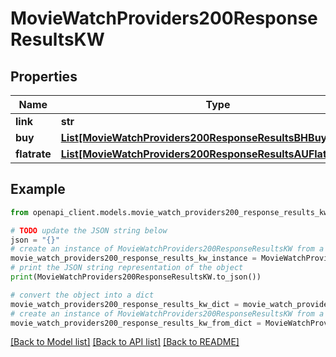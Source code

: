 # MovieWatchProviders200ResponseResultsKW


## Properties

Name | Type | Description | Notes
------------ | ------------- | ------------- | -------------
**link** | **str** |  | [optional] 
**buy** | [**List[MovieWatchProviders200ResponseResultsBHBuyInner]**](MovieWatchProviders200ResponseResultsBHBuyInner.md) |  | [optional] 
**flatrate** | [**List[MovieWatchProviders200ResponseResultsAUFlatrateInner]**](MovieWatchProviders200ResponseResultsAUFlatrateInner.md) |  | [optional] 

## Example

```python
from openapi_client.models.movie_watch_providers200_response_results_kw import MovieWatchProviders200ResponseResultsKW

# TODO update the JSON string below
json = "{}"
# create an instance of MovieWatchProviders200ResponseResultsKW from a JSON string
movie_watch_providers200_response_results_kw_instance = MovieWatchProviders200ResponseResultsKW.from_json(json)
# print the JSON string representation of the object
print(MovieWatchProviders200ResponseResultsKW.to_json())

# convert the object into a dict
movie_watch_providers200_response_results_kw_dict = movie_watch_providers200_response_results_kw_instance.to_dict()
# create an instance of MovieWatchProviders200ResponseResultsKW from a dict
movie_watch_providers200_response_results_kw_from_dict = MovieWatchProviders200ResponseResultsKW.from_dict(movie_watch_providers200_response_results_kw_dict)
```
[[Back to Model list]](../README.md#documentation-for-models) [[Back to API list]](../README.md#documentation-for-api-endpoints) [[Back to README]](../README.md)


